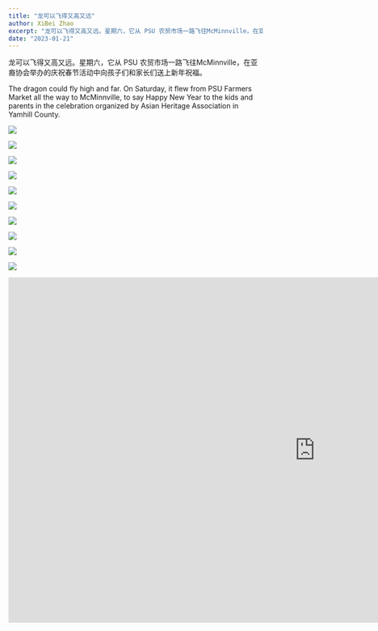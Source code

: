 ```yaml
---
title: "龙可以飞得又高又远"
author: XiBei Zhao
excerpt: "龙可以飞得又高又远。星期六，它从 PSU 农贸市场一路飞往McMinnville，在亚裔协会举办的庆祝春节活动中向孩子们和家长们送上新年祝福。"
date: "2023-01-21"
---
```


龙可以飞得又高又远。星期六，它从 PSU 农贸市场一路飞往McMinnville，在亚裔协会举办的庆祝春节活动中向孩子们和家长们送上新年祝福。

The dragon could fly high and far. On Saturday, it flew from PSU Farmers Market all the way to McMinnville, to say Happy New Year to the kids and parents in the celebration organized by Asian Heritage Association in Yamhill County.

![](https://res.cloudinary.com/dhngj18do/image/upload/f_auto,q_auto/v1/images/326750295_1390486915024810_8521027281442990969_n)

![](https://res.cloudinary.com/dhngj18do/image/upload/f_auto,q_auto/v1/images/326414768_450051190552017_375422983563226351_n)

![](https://res.cloudinary.com/dhngj18do/image/upload/f_auto,q_auto/v1/images/326775449_1427014438034659_7367822090325399375_n)

![](https://res.cloudinary.com/dhngj18do/image/upload/f_auto,q_auto/v1/images/326981105_2559281064237685_8672537488986845613_n)

![](https://res.cloudinary.com/dhngj18do/image/upload/f_auto,q_auto/v1/images/326730785_2104229903097571_4892563336584762525_n)

![](https://res.cloudinary.com/dhngj18do/image/upload/f_auto,q_auto/v1/images/326950124_720901062939580_4554523863636736532_n)

![](https://res.cloudinary.com/dhngj18do/image/upload/f_auto,q_auto/v1/images/326795251_744936417196507_2694323563808218823_n)

![](https://res.cloudinary.com/dhngj18do/image/upload/f_auto,q_auto/v1/images/326974363_546772340845574_7987278488548586835_n)

![](https://res.cloudinary.com/dhngj18do/image/upload/f_auto,q_auto/v1/images/326669058_1232478394143293_827621519208795580_n)

![](https://res.cloudinary.com/dhngj18do/image/upload/f_auto,q_auto/v1/images/divider)

<iframe width="1214" height="683" src="https://www.youtube.com/embed/EahKGkXRv-g" title="Dragon Dance at Mac Market, McMinnville Oregon" frameborder="0" allow="accelerometer; autoplay; clipboard-write; encrypted-media; gyroscope; picture-in-picture; web-share" allowfullscreen></iframe>
